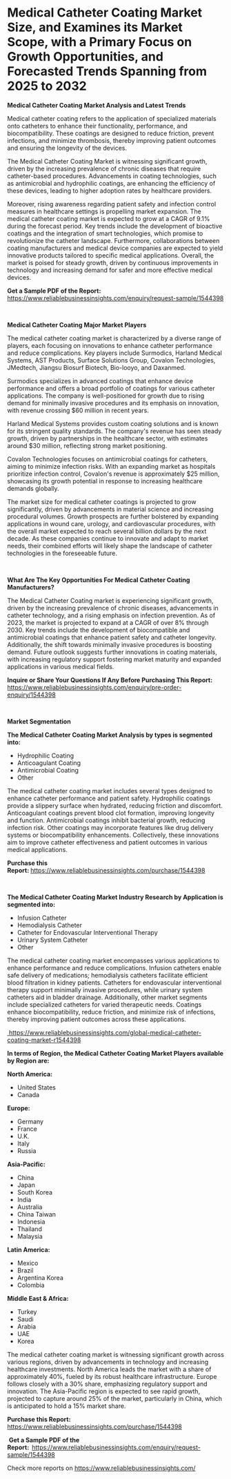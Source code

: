 <p><h1>Medical Catheter Coating Market Size, and Examines its Market Scope, with a Primary Focus on Growth Opportunities, and Forecasted Trends Spanning from 2025 to 2032</h1></p><p><strong>Medical Catheter Coating Market Analysis and Latest Trends</strong></p>
<p><p>Medical catheter coating refers to the application of specialized materials onto catheters to enhance their functionality, performance, and biocompatibility. These coatings are designed to reduce friction, prevent infections, and minimize thrombosis, thereby improving patient outcomes and ensuring the longevity of the devices. </p><p>The Medical Catheter Coating Market is witnessing significant growth, driven by the increasing prevalence of chronic diseases that require catheter-based procedures. Advancements in coating technologies, such as antimicrobial and hydrophilic coatings, are enhancing the efficiency of these devices, leading to higher adoption rates by healthcare providers. </p><p>Moreover, rising awareness regarding patient safety and infection control measures in healthcare settings is propelling market expansion. The medical catheter coating market is expected to grow at a CAGR of 9.1% during the forecast period. Key trends include the development of bioactive coatings and the integration of smart technologies, which promise to revolutionize the catheter landscape. Furthermore, collaborations between coating manufacturers and medical device companies are expected to yield innovative products tailored to specific medical applications. Overall, the market is poised for steady growth, driven by continuous improvements in technology and increasing demand for safer and more effective medical devices.</p></p>
<p><strong>Get a Sample PDF of the Report:&nbsp;</strong> <a href="https://www.reliablebusinessinsights.com/enquiry/request-sample/1544398?utm_campaign=96&utm_medium=2&utm_source=Github&utm_content=ia&utm_term=01022025&utm_id=medical-catheter-coating">https://www.reliablebusinessinsights.com/enquiry/request-sample/1544398</a></p>
<p>&nbsp;</p>
<p><strong>Medical Catheter Coating Major Market Players</strong></p>
<p><p>The medical catheter coating market is characterized by a diverse range of players, each focusing on innovations to enhance catheter performance and reduce complications. Key players include Surmodics, Harland Medical Systems, AST Products, Surface Solutions Group, Covalon Technologies, JMedtech, Jiangsu Biosurf Biotech, Bio-looyo, and Daxanmed.</p><p>Surmodics specializes in advanced coatings that enhance device performance and offers a broad portfolio of coatings for various catheter applications. The company is well-positioned for growth due to rising demand for minimally invasive procedures and its emphasis on innovation, with revenue crossing $60 million in recent years.</p><p>Harland Medical Systems provides custom coating solutions and is known for its stringent quality standards. The company's revenue has seen steady growth, driven by partnerships in the healthcare sector, with estimates around $30 million, reflecting strong market positioning.</p><p>Covalon Technologies focuses on antimicrobial coatings for catheters, aiming to minimize infection risks. With an expanding market as hospitals prioritize infection control, Covalon's revenue is approximately $25 million, showcasing its growth potential in response to increasing healthcare demands globally.</p><p>The market size for medical catheter coatings is projected to grow significantly, driven by advancements in material science and increasing procedural volumes. Growth prospects are further bolstered by expanding applications in wound care, urology, and cardiovascular procedures, with the overall market expected to reach several billion dollars by the next decade. As these companies continue to innovate and adapt to market needs, their combined efforts will likely shape the landscape of catheter technologies in the foreseeable future.</p></p>
<p>&nbsp;</p>
<p><strong>What Are The Key Opportunities For Medical Catheter Coating Manufacturers?</strong></p>
<p><p>The Medical Catheter Coating market is experiencing significant growth, driven by the increasing prevalence of chronic diseases, advancements in catheter technology, and a rising emphasis on infection prevention. As of 2023, the market is projected to expand at a CAGR of over 8% through 2030. Key trends include the development of biocompatible and antimicrobial coatings that enhance patient safety and catheter longevity. Additionally, the shift towards minimally invasive procedures is boosting demand. Future outlook suggests further innovations in coating materials, with increasing regulatory support fostering market maturity and expanded applications in various medical fields.</p></p>
<p><strong>Inquire or Share Your Questions If Any Before Purchasing This Report:</strong> <a href="https://www.reliablebusinessinsights.com/enquiry/pre-order-enquiry/1544398?utm_campaign=96&utm_medium=2&utm_source=Github&utm_content=ia&utm_term=01022025&utm_id=medical-catheter-coating">https://www.reliablebusinessinsights.com/enquiry/pre-order-enquiry/1544398</a></p>
<p>&nbsp;</p>
<p><strong>Market Segmentation</strong></p>
<p><strong>The Medical Catheter Coating Market Analysis by types is segmented into:</strong></p>
<p><ul><li>Hydrophilic Coating</li><li>Anticoagulant Coating</li><li>Antimicrobial Coating</li><li>Other</li></ul></p>
<p><p>The medical catheter coating market includes several types designed to enhance catheter performance and patient safety. Hydrophilic coatings provide a slippery surface when hydrated, reducing friction and discomfort. Anticoagulant coatings prevent blood clot formation, improving longevity and function. Antimicrobial coatings inhibit bacterial growth, reducing infection risk. Other coatings may incorporate features like drug delivery systems or biocompatibility enhancements. Collectively, these innovations aim to improve catheter effectiveness and patient outcomes in various medical applications.</p></p>
<p><strong>Purchase this Report:&nbsp;</strong><a href="https://www.reliablebusinessinsights.com/purchase/1544398?utm_campaign=96&utm_medium=2&utm_source=Github&utm_content=ia&utm_term=01022025&utm_id=medical-catheter-coating">https://www.reliablebusinessinsights.com/purchase/1544398</a></p>
<p>&nbsp;</p>
<p><strong>The Medical Catheter Coating Market Industry Research by Application is segmented into:</strong></p>
<p><ul><li>Infusion Catheter</li><li>Hemodialysis Catheter</li><li>Catheter for Endovascular Interventional Therapy</li><li>Urinary System Catheter</li><li>Other</li></ul></p>
<p><p>The medical catheter coating market encompasses various applications to enhance performance and reduce complications. Infusion catheters enable safe delivery of medications; hemodialysis catheters facilitate efficient blood filtration in kidney patients. Catheters for endovascular interventional therapy support minimally invasive procedures, while urinary system catheters aid in bladder drainage. Additionally, other market segments include specialized catheters for varied therapeutic needs. Coatings enhance biocompatibility, reduce friction, and minimize risk of infections, thereby improving patient outcomes across these applications.</p></p>
<p><a href="https://www.reliablebusinessinsights.com/global-medical-catheter-coating-market-r1544398?utm_campaign=96&utm_medium=2&utm_source=Github&utm_content=ia&utm_term=01022025&utm_id=medical-catheter-coating">&nbsp;https://www.reliablebusinessinsights.com/global-medical-catheter-coating-market-r1544398</a></p>
<p><strong>In terms of Region, the Medical Catheter Coating Market Players available by Region are:</strong></p>
<p>
    <p> <strong> North America: </strong>
        <ul>
            <li>United States</li>
            <li>Canada</li>
        </ul>
        </p> 
    <p> <strong> Europe: </strong>
        <ul>
            <li>Germany</li>
            <li>France</li>
            <li>U.K.</li>
            <li>Italy</li>
            <li>Russia</li>
        </ul>
        </p> 
    <p> <strong> Asia-Pacific: </strong>
        <ul>
            <li>China</li>
            <li>Japan</li>
            <li>South Korea</li>
            <li>India</li>
            <li>Australia</li>
            <li>China Taiwan</li>
            <li>Indonesia</li>
            <li>Thailand</li>
            <li>Malaysia</li>
        </ul>
        </p> 
    <p> <strong> Latin America: </strong>
        <ul>
            <li>Mexico</li>
            <li>Brazil</li>
            <li>Argentina Korea</li>
            <li>Colombia</li>
        </ul>
        </p> 
    <p> <strong> Middle East & Africa: </strong>
        <ul>
            <li>Turkey</li>
            <li>Saudi</li>
            <li>Arabia</li>
            <li>UAE</li>
            <li>Korea</li>
        </ul>
    </p>
    </p>
<p><p>The medical catheter coating market is witnessing significant growth across various regions, driven by advancements in technology and increasing healthcare investments. North America leads the market with a share of approximately 40%, fueled by its robust healthcare infrastructure. Europe follows closely with a 30% share, emphasizing regulatory support and innovation. The Asia-Pacific region is expected to see rapid growth, projected to capture around 25% of the market, particularly in China, which is anticipated to hold a 15% market share.</p></p>
<p><strong>Purchase this Report: </strong><a href="https://www.reliablebusinessinsights.com/purchase/1544398?utm_campaign=96&utm_medium=2&utm_source=Github&utm_content=ia&utm_term=01022025&utm_id=medical-catheter-coating">https://www.reliablebusinessinsights.com/purchase/1544398</a></p>
<p>&nbsp;<strong>Get a Sample PDF of the Report:&nbsp;&nbsp;</strong><a href="https://www.reliablebusinessinsights.com/enquiry/request-sample/1544398?utm_campaign=96&utm_medium=2&utm_source=Github&utm_content=ia&utm_term=01022025&utm_id=medical-catheter-coating">https://www.reliablebusinessinsights.com/enquiry/request-sample/1544398</a></p>
<p><strong></strong></p>
<p>Check more reports on <a href="https://www.reliablebusinessinsights.com/?utm_campaign=96&utm_medium=2&utm_source=Github&utm_content=ia&utm_term=01022025&utm_id=medical-catheter-coating">https://www.reliablebusinessinsights.com/</a></p>